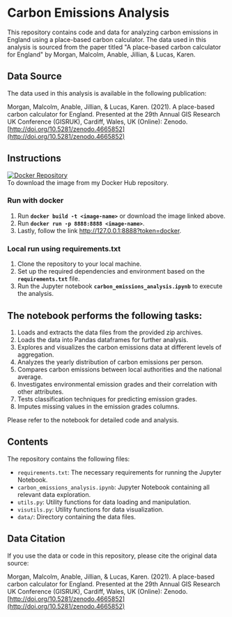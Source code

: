 # Carbon Emissions Analysis

This repository contains code and data for analyzing carbon emissions in England using a place-based carbon calculator. The data used in this analysis is sourced from the paper titled "A place-based carbon calculator for England" by Morgan, Malcolm, Anable, Jillian, & Lucas, Karen.

## Data Source
The data used in this analysis is available in the following publication:

Morgan, Malcolm, Anable, Jillian, & Lucas, Karen. (2021). A place-based carbon calculator for England. Presented at the 29th Annual GIS Research UK Conference (GISRUK), Cardiff, Wales, UK (Online): Zenodo. [http://doi.org/10.5281/zenodo.4665852](http://doi.org/10.5281/zenodo.4665852)

## Instructions

[![Docker Repository](https://img.shields.io/badge/Docker%20Hub-Repository-blue)](https://hub.docker.com/repository/docker/chrismcaballero/carbon-footprint-analysis/general) <br>
To download the image from my Docker Hub repository.

### Run with docker

1. Run **`docker build -t <image-name>`** or download the image linked above.
2. Run **`docker run -p 8888:8888 <image-name>`**.
2. Lastly, follow the link http://127.0.0.1:8888?token=docker.

### Local run using requirements.txt

1. Clone the repository to your local machine.
2. Set up the required dependencies and environment based on the **`requirements.txt`** file.
3. Run the Jupyter notebook **`carbon_emissions_analysis.ipynb`** to execute the analysis.

## The notebook performs the following tasks:

1. Loads and extracts the data files from the provided zip archives.
2. Loads the data into Pandas dataframes for further analysis.
3. Explores and visualizes the carbon emissions data at different levels of aggregation.
4. Analyzes the yearly distribution of carbon emissions per person.
5. Compares carbon emissions between local authorities and the national average.
6. Investigates environmental emission grades and their correlation with other attributes.
7. Tests classification techniques for predicting emission grades.
8. Imputes missing values in the emission grades columns.

Please refer to the notebook for detailed code and analysis.

## Contents

The repository contains the following files:

- `requirements.txt`: The necessary requirements for running the Jupyter Notebook.
- `carbon_emissions_analysis.ipynb`: Jupyter Notebook containing all relevant data exploration.
- `utils.py`: Utility functions for data loading and manipulation.
- `visutils.py`: Utility functions for data visualization.
- `data/`: Directory containing the data files.

## Data Citation

If you use the data or code in this repository, please cite the original data source:

Morgan, Malcolm, Anable, Jillian, & Lucas, Karen. (2021). A place-based carbon calculator for England. Presented at the 29th Annual GIS Research UK Conference (GISRUK), Cardiff, Wales, UK (Online): Zenodo. [http://doi.org/10.5281/zenodo.4665852](http://doi.org/10.5281/zenodo.4665852)
